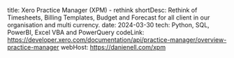 title: Xero Practice Manager (XPM) - rethink
shortDesc: Rethink of Timesheets, Billing Templates, Budget and Forecast for all client in our organisation and multi currency.
date: 2024-03-30
tech: Python, SQL, PowerBI, Excel VBA and PowerQuery
codeLink: https://developer.xero.com/documentation/api/practice-manager/overview-practice-manager
webHost: https://danienell.com/xpm
